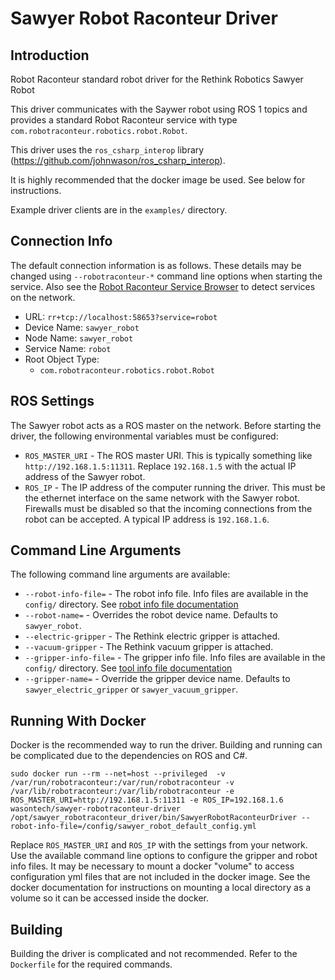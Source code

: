 # Sawyer Robot Raconteur Driver

## Introduction

Robot Raconteur standard robot driver for the Rethink Robotics Sawyer Robot

This driver communicates with the Saywer robot using ROS 1 topics and provides a standard Robot Raconteur service with type `com.robotraconteur.robotics.robot.Robot`.

This driver uses the `ros_csharp_interop` library (https://github.com/johnwason/ros_csharp_interop).

It is highly recommended that the docker image be used. See below for instructions.

Example driver clients are in the `examples/` directory.

## Connection Info

The default connection information is as follows. These details may be changed using `--robotraconteur-*` command
line options when starting the service. Also see the
[Robot Raconteur Service Browser](https://github.com/robotraconteur/RobotRaconteur_ServiceBrowser) to detect
services on the network.

- URL: `rr+tcp://localhost:58653?service=robot`
- Device Name: `sawyer_robot`
- Node Name: `sawyer_robot`
- Service Name: `robot`
- Root Object Type:
  - `com.robotraconteur.robotics.robot.Robot`

## ROS Settings

The Sawyer robot acts as a ROS master on the network. Before starting the driver, the following environmental variables
must be configured:

* `ROS_MASTER_URI` - The ROS master URI. This is typically something like `http://192.168.1.5:11311`. Replace
`192.168.1.5` with the actual IP address of the Sawyer robot.
* `ROS_IP` - The IP address of the computer running the driver. This must be the ethernet interface on the same network with the Sawyer robot. Firewalls must be disabled so that the incoming connections from the robot can be accepted. A typical IP address is `192.168.1.6`.

## Command Line Arguments

The following command line arguments are available:

* `--robot-info-file=` - The robot info file. Info files are available in the `config/` directory. See [robot info file documentation](https://github.com/robotraconteur/robotraconteur_standard_robdef/blob/master/docs/info_files/robot.md)
* `--robot-name=` - Overrides the robot device name. Defaults to `sawyer_robot`.
* `--electric-gripper` - The Rethink electric gripper is attached.
* `--vacuum-gripper` - The Rethink vacuum gripper is attached.
* `--gripper-info-file=` - The gripper info file. Info files are available in the `config/` directory. See [tool info file documentation](https://github.com/robotraconteur/robotraconteur_standard_robdef/blob/master/docs/info_files/tool.md)
* `--gripper-name=` - Override the gripper device name. Defaults to `sawyer_electric_gripper` or `sawyer_vacuum_gripper`.

## Running With Docker 

Docker is the recommended way to run the driver. Building and running can be complicated due to the dependencies on ROS and C\#.

```
sudo docker run --rm --net=host --privileged  -v /var/run/robotraconteur:/var/run/robotraconteur -v /var/lib/robotraconteur:/var/lib/robotraconteur -e ROS_MASTER_URI=http://192.168.1.5:11311 -e ROS_IP=192.168.1.6 wasontech/sawyer-robotraconteur-driver /opt/sawyer_robotraconteur_driver/bin/SawyerRobotRaconteurDriver --robot-info-file=/config/sawyer_robot_default_config.yml
```

Replace `ROS_MASTER_URI` and `ROS_IP` with the settings from your network. Use the available command line options to configure the gripper and robot info files.  It may be necessary to mount a docker "volume" to access configuration yml files that are not included in the docker image. See the docker documentation for instructions on mounting a local directory as a volume so it can be accessed inside the docker.

## Building

Building the driver is complicated and not recommended. Refer to the `Dockerfile` for the required commands.


